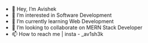 - 👋 Hey, I’m Avishek
- 👀 I’m interested in Software Development 
- 🌱 I’m currently learning  Web Development
- 💞️ I’m looking to collaborate on MERN Stack Developer
- 📫 How to reach me | insta - _av1sh3k

<!-- -
avishek69/avishek69 is a ✨ special ✨ repository because its `README.md` (this file) appears on your GitHub profile.
You can click the Preview link to take a look at your changes.
- -->
